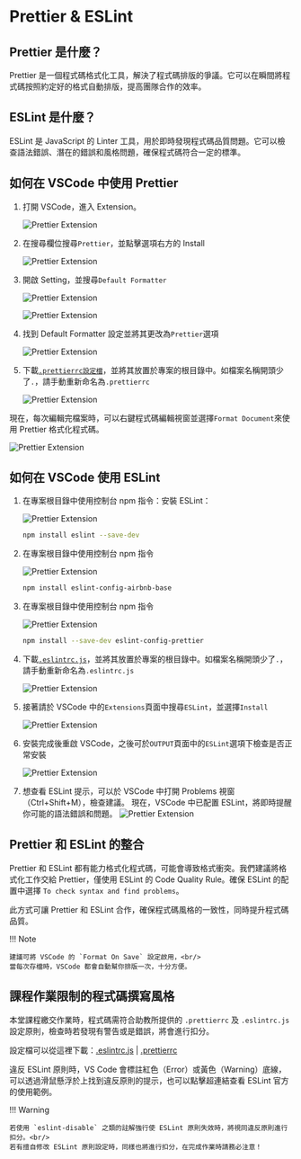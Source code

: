 # Prettier & ESLint

## Prettier 是什麼？

Prettier 是一個程式碼格式化工具，解決了程式碼排版的爭議。它可以在瞬間將程式碼按照約定好的格式自動排版，提高團隊合作的效率。

## ESLint 是什麼？

ESLint 是 JavaScript 的 Linter 工具，用於即時發現程式碼品質問題。它可以檢查語法錯誤、潛在的錯誤和風格問題，確保程式碼符合一定的標準。

## 如何在 VSCode 中使用 Prettier

1. 打開 VSCode，進入 Extension。

   ![Prettier Extension](/webgame-engine/assets/coding-style/prettier.png)

2. 在搜尋欄位搜尋`Prettier`，並點擊選項右方的 Install

   ![Prettier Extension](/webgame-engine/assets/coding-style/prettier2.png)

3. 開啟 Setting，並搜尋`Default Formatter`

   ![Prettier Extension](/webgame-engine/assets/coding-style/prettier3.png)

   ![Prettier Extension](/webgame-engine/assets/coding-style/prettier5.png)

4. 找到 Default Formatter 設定並將其更改為`Prettier`選項

   ![Prettier Extension](/webgame-engine/assets/coding-style/prettier6.png)

5. 下載[`.prettierrc設定檔`](/webgame-engine/assets/coding-style/.prettierrc)，並將其放置於專案的根目錄中。如檔案名稱開頭少了`.`，請手動重新命名為`.prettierrc`

   ![Prettier Extension](/webgame-engine/assets/coding-style/prettier8.png)

現在，每次編輯完檔案時，可以右鍵程式碼編輯視窗並選擇`Format Document`來使用 Prettier 格式化程式碼。

![Prettier Extension](/webgame-engine/assets/coding-style/prettier7.png)

## 如何在 VSCode 使用 ESLint

1.  在專案根目錄中使用控制台 npm 指令：安裝 ESLint：

    ![Prettier Extension](/webgame-engine/assets/coding-style/eslint15.png)

    ```bash
    npm install eslint --save-dev
    ```

2.  在專案根目錄中使用控制台 npm 指令

    ![Prettier Extension](/webgame-engine/assets/coding-style/eslint19.png)

    ```bash
    npm install eslint-config-airbnb-base
    ```

3.  在專案根目錄中使用控制台 npm 指令

    ![Prettier Extension](/webgame-engine/assets/coding-style/eslint20.png)

    ```bash
    npm install --save-dev eslint-config-prettier
    ```

4.  下載[`.eslintrc.js`](/webgame-engine/assets/coding-style/.eslintrc.js)，並將其放置於專案的根目錄中。如檔案名稱開頭少了`.`，請手動重新命名為`.eslintrc.js`

    ![Prettier Extension](/webgame-engine/assets/coding-style/eslint13.png)

5.  接著請於 VSCode 中的`Extensions`頁面中搜尋`ESLint`，並選擇`Install`

    ![Prettier Extension](/webgame-engine/assets/coding-style/eslint12.png)

6.  安裝完成後重啟 VSCode，之後可於`OUTPUT`頁面中的`ESLint`選項下檢查是否正常安裝

    ![Prettier Extension](/webgame-engine/assets/coding-style/eslint21.png)

7.  想查看 ESLint 提示，可以於 VSCode 中打開 Problems 視窗（Ctrl+Shift+M），檢查建議。
    現在，VSCode 中已配置 ESLint，將即時提醒你可能的語法錯誤和問題。
    ![Prettier Extension](/webgame-engine/assets/coding-style/eslint11.png)

<!--

3. 在專案根目錄執行以下命令進行 ESLint 設定，根據提示進行配置，建議選擇 `To check syntax and find problems`。按`Enter`鍵來確認執行


    ![Prettier Extension](/webgame-engine/assets/coding-style/eslint2.png)


      ```bash
      npm init @eslint/config
      ```

4. 使用`Enter`鍵選擇`JavaScript modules (import/export)`選項


    ![Prettier Extension](/webgame-engine/assets/coding-style/eslint3.png)



5. 使用鍵盤`上下方向鍵(↑↓)`鍵選擇`None of these`選項


    ![Prettier Extension](/webgame-engine/assets/coding-style/eslint4.png)


6. 使用鍵盤`上下左右鍵(←→)`鍵選擇`Yes`選項


    ![Prettier Extension](/webgame-engine/assets/coding-style/eslint5.png)


7. 使用鍵盤`Enter`鍵確認默認選項


    ![Prettier Extension](/webgame-engine/assets/coding-style/eslint6.png)

8. 使用鍵盤`Enter`鍵確認默認選項


    ![Prettier Extension](/webgame-engine/assets/coding-style/eslint7.png)

9. 使用鍵盤`上下左右鍵(←→)`鍵選擇`Yes`選項


    ![Prettier Extension](/webgame-engine/assets/coding-style/eslint8.png)


10. 使用鍵盤`Enter`鍵確認默認選項`npm`即可開始初始設定


    ![Prettier Extension](/webgame-engine/assets/coding-style/eslint9.png)

11. 完成設定後如下圖所示:

    ![Prettier Extension](/webgame-engine/assets/coding-style/eslint10.png) -->

<!-- 14. 將`"test": "echo \"Error: no test specified\" && exit 1"`修改為`"lint": "eslint ./"`

    ![Prettier Extension](/webgame-engine/assets/coding-style/eslint17.png)

    ![Prettier Extension](/webgame-engine/assets/coding-style/eslint18.png)

      ```bash
      "lint": "eslint ./"
      ``` -->

## Prettier 和 ESLint 的整合

Prettier 和 ESLint 都有能力格式化程式碼，可能會導致格式衝突。我們建議將格式化工作交給 Prettier，僅使用 ESLint 的 Code Quality Rule。確保 ESLint 的配置中選擇 `To check syntax and find problems`。

此方式可讓 Prettier 和 ESLint 合作，確保程式碼風格的一致性，同時提升程式碼品質。

!!! Note

    建議可將 VSCode 的 `Format On Save` 設定啟用，<br/>
    當每次存檔時，VSCode 都會自動幫你排版一次，十分方便。

## 課程作業限制的程式碼撰寫風格

本堂課程繳交作業時，程式碼需符合助教所提供的 `.prettierrc` 及 `.eslintrc.js` 設定原則，檢查時若發現有警告或是錯誤，將會進行扣分。

設定檔可以從這裡下載：<a href="/webgame-engine/assets/coding-style/.eslintrc.js" download>.eslintrc.js</a> | <a href="/webgame-engine/assets/coding-style/.prettierrc" download>.prettierrc</a>

違反 ESLint 原則時，VS Code 會標註紅色（Error）或黃色（Warning）底線，可以透過滑鼠懸浮於上找到違反原則的提示，也可以點擊超連結查看 ESLint 官方的使用範例。

!!! Warning

    若使用 `eslint-disable` 之類的註解強行使 ESLint 原則失效時，將視同違反原則進行扣分。<br/>
    若有擅自修改 ESLint 原則設定時，同樣也將進行扣分，在完成作業時請務必注意！
